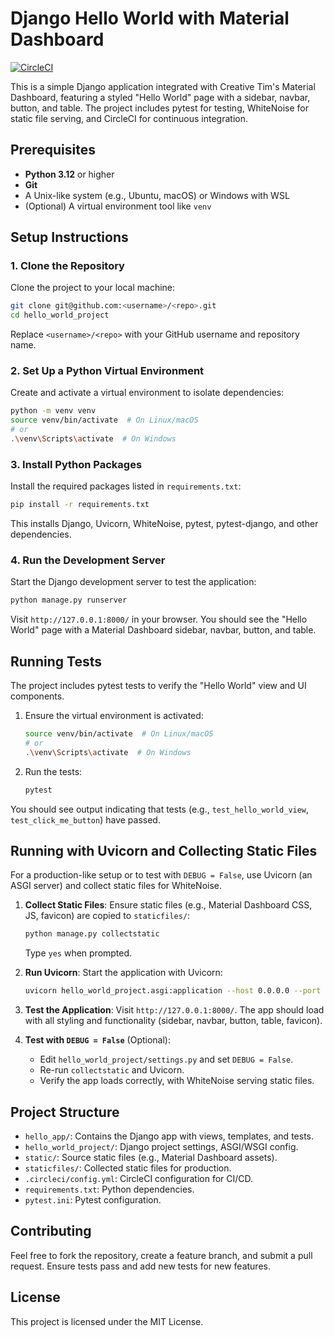 # Django Hello World with Material Dashboard

[![CircleCI](https://dl.circleci.com/status-badge/img/gh/nherriot/hello_world_project/tree/master.svg?style=svg)](https://dl.circleci.com/status-badge/redirect/gh/nherriot/hello_world_project/tree/master)

This is a simple Django application integrated with Creative Tim's Material Dashboard, featuring a styled "Hello World" page with a sidebar, navbar, button, and table. The project includes pytest for testing, WhiteNoise for static file serving, and CircleCI for continuous integration.

## Prerequisites

- **Python 3.12** or higher
- **Git**
- A Unix-like system (e.g., Ubuntu, macOS) or Windows with WSL
- (Optional) A virtual environment tool like `venv`

## Setup Instructions

### 1. Clone the Repository
Clone the project to your local machine:

```bash
git clone git@github.com:<username>/<repo>.git
cd hello_world_project
```

Replace `<username>/<repo>` with your GitHub username and repository name.

### 2. Set Up a Python Virtual Environment
Create and activate a virtual environment to isolate dependencies:

```bash
python -m venv venv
source venv/bin/activate  # On Linux/macOS
# or
.\venv\Scripts\activate  # On Windows
```

### 3. Install Python Packages
Install the required packages listed in `requirements.txt`:

```bash
pip install -r requirements.txt
```

This installs Django, Uvicorn, WhiteNoise, pytest, pytest-django, and other dependencies.

### 4. Run the Development Server
Start the Django development server to test the application:

```bash
python manage.py runserver
```

Visit `http://127.0.0.1:8000/` in your browser. You should see the "Hello World" page with a Material Dashboard sidebar, navbar, button, and table.

## Running Tests

The project includes pytest tests to verify the "Hello World" view and UI components.

1. Ensure the virtual environment is activated:
   ```bash
   source venv/bin/activate  # On Linux/macOS
   # or
   .\venv\Scripts\activate  # On Windows
   ```

2. Run the tests:
   ```bash
   pytest
   ```

You should see output indicating that tests (e.g., `test_hello_world_view`, `test_click_me_button`) have passed.

## Running with Uvicorn and Collecting Static Files

For a production-like setup or to test with `DEBUG = False`, use Uvicorn (an ASGI server) and collect static files for WhiteNoise.

1. **Collect Static Files**:
   Ensure static files (e.g., Material Dashboard CSS, JS, favicon) are copied to `staticfiles/`:
   ```bash
   python manage.py collectstatic
   ```
   Type `yes` when prompted.

2. **Run Uvicorn**:
   Start the application with Uvicorn:
   ```bash
   uvicorn hello_world_project.asgi:application --host 0.0.0.0 --port 8000
   ```

3. **Test the Application**:
   Visit `http://127.0.0.1:8000/`. The app should load with all styling and functionality (sidebar, navbar, button, table, favicon).

4. **Test with `DEBUG = False`** (Optional):
   - Edit `hello_world_project/settings.py` and set `DEBUG = False`.
   - Re-run `collectstatic` and Uvicorn.
   - Verify the app loads correctly, with WhiteNoise serving static files.

## Project Structure

- `hello_app/`: Contains the Django app with views, templates, and tests.
- `hello_world_project/`: Django project settings, ASGI/WSGI config.
- `static/`: Source static files (e.g., Material Dashboard assets).
- `staticfiles/`: Collected static files for production.
- `.circleci/config.yml`: CircleCI configuration for CI/CD.
- `requirements.txt`: Python dependencies.
- `pytest.ini`: Pytest configuration.

## Contributing

Feel free to fork the repository, create a feature branch, and submit a pull request. Ensure tests pass and add new tests for new features.

## License

This project is licensed under the MIT License.


